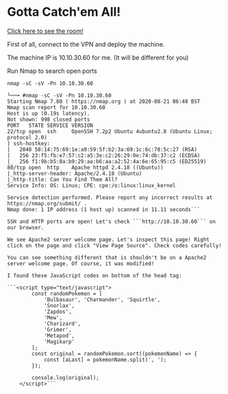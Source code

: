# Gotta Catch'em All!
<a href="https://tryhackme.com/room/pokemon" rel="nofollow">Click here to see the room!</a>

First of all, connect to the VPN and deploy the machine.

The machine IP is 10.10.30.60 for me. (It will be different for you)

Run Nmap to search open ports

```nmap -sC -sV -Pn 10.10.30.60```

```[root@hsn]─[/home/hsn]
└──╼ #nmap -sC -sV -Pn 10.10.30.60
Starting Nmap 7.80 ( https://nmap.org ) at 2020-08-21 06:48 BST
Nmap scan report for 10.10.30.60
Host is up (0.19s latency).
Not shown: 998 closed ports
PORT   STATE SERVICE VERSION
22/tcp open  ssh     OpenSSH 7.2p2 Ubuntu 4ubuntu2.8 (Ubuntu Linux; protocol 2.0)
| ssh-hostkey: 
|   2048 58:14:75:69:1e:a9:59:5f:b2:3a:69:1c:6c:78:5c:27 (RSA)
|   256 23:f5:fb:e7:57:c2:a5:3e:c2:26:29:0e:74:db:37:c2 (ECDSA)
|_  256 f1:9b:b5:8a:b9:29:aa:b6:aa:a2:52:4a:6e:65:95:c5 (ED25519)
80/tcp open  http    Apache httpd 2.4.18 ((Ubuntu))
|_http-server-header: Apache/2.4.18 (Ubuntu)
|_http-title: Can You Find Them All?
Service Info: OS: Linux; CPE: cpe:/o:linux:linux_kernel

Service detection performed. Please report any incorrect results at https://nmap.org/submit/ .
Nmap done: 1 IP address (1 host up) scanned in 11.11 seconds```

SSH and HTTP ports are open! Let's check ```http://10.10.30.60``` on our browser.

We see Apache2 server welcome page. Let's inspect this page! Right click on the page and click "View Page Source". Check codes carefully!

You can see something different that is shouldn't be on a Apache2 server welcome page. Of course, it was modified!

I found these JavaScript codes on bottom of the head tag:

```<script type="text/javascript">
    	const randomPokemon = [
    		'Bulbasaur', 'Charmander', 'Squirtle',
    		'Snorlax',
    		'Zapdos',
    		'Mew',
    		'Charizard',
    		'Grimer',
    		'Metapod',
    		'Magikarp'
    	];
    	const original = randomPokemon.sort((pokemonName) => {
    		const [aLast] = pokemonName.split(', ');
    	});

    	console.log(original);
    </script>```


